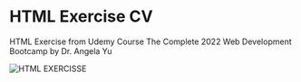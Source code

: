 # HTML Exercise CV
HTML Exercise from Udemy Course The Complete 2022 Web Development Bootcamp by Dr. Angela Yu

![HTML EXERCISSE](https://user-images.githubusercontent.com/88434271/180169211-a4e4610c-a6c5-47dd-b32b-ad6b8bfefd03.PNG)

